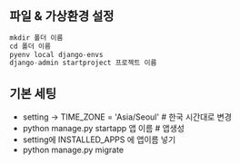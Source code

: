 ## 파일 & 가상환경 설정
```python
mkdir 폴더 이름
cd 폴더 이름
pyenv local django-envs
django-admin startproject 프로젝트 이름
```

## 기본 세팅
* setting -> TIME_ZONE = 'Asia/Seoul'   # 한국 시간대로 변경
* python manage.py startapp 앱 이름  # 앱생성
* setting에 INSTALLED_APPS 에 앱이름 넣기
* python manage.py migrate
